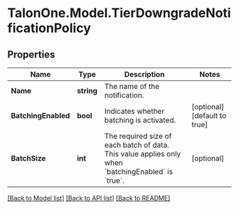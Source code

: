 # TalonOne.Model.TierDowngradeNotificationPolicy
## Properties

Name | Type | Description | Notes
------------ | ------------- | ------------- | -------------
**Name** | **string** | The name of the notification. | 
**BatchingEnabled** | **bool** | Indicates whether batching is activated. | [optional] [default to true]
**BatchSize** | **int** | The required size of each batch of data. This value applies only when &#x60;batchingEnabled&#x60; is &#x60;true&#x60;. | [optional] 

[[Back to Model list]](../README.md#documentation-for-models) [[Back to API list]](../README.md#documentation-for-api-endpoints) [[Back to README]](../README.md)

